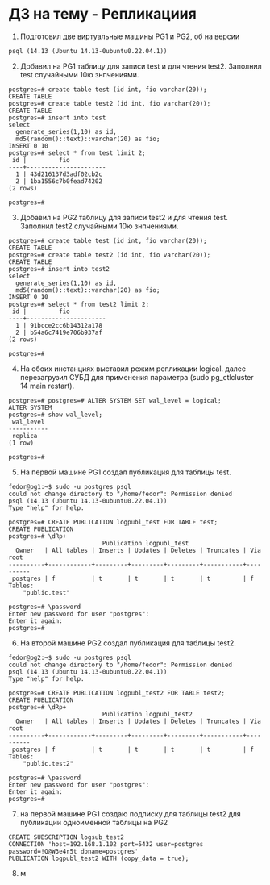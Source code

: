 # ДЗ на тему - Репликациия
1) Подготовил две виртуальные машины PG1 и PG2, об на версии  
```
psql (14.13 (Ubuntu 14.13-0ubuntu0.22.04.1))
```
2) Добавил на PG1 таблицу для записи test и для чтения test2. Заполнил test случайными 10ю знпчениями. 
```
postgres=# create table test (id int, fio varchar(20));
CREATE TABLE
postgres=# create table test2 (id int, fio varchar(20));
CREATE TABLE
postgres=# insert into test
select
  generate_series(1,10) as id,
  md5(random()::text)::varchar(20) as fio;
INSERT 0 10
postgres=# select * from test limit 2;
 id |         fio
----+----------------------
  1 | 43d216137d3adf02cb2c
  2 | 1ba1556c7b0fead74202
(2 rows)

postgres=#
```
3) Добавил на PG2 таблицу для записи test2 и для чтения test. Заполнил test2 случайными 10ю знпчениями.
```
postgres=# create table test (id int, fio varchar(20));
CREATE TABLE
postgres=# create table test2 (id int, fio varchar(20));
CREATE TABLE
postgres=# insert into test2
select
  generate_series(1,10) as id,
  md5(random()::text)::varchar(20) as fio;
INSERT 0 10
postgres=# select * from test2 limit 2;
 id |         fio
----+----------------------
  1 | 91bcce2cc6b14312a178
  2 | b54a6c7419e706b937af
(2 rows)

postgres=#
```
4) На обоих инстанциях выставил режим репликации logical. далее перезагрузил СУБД для применения параметра (sudo pg_ctlcluster 14 main restart).
```
postgres=# postgres=# ALTER SYSTEM SET wal_level = logical;
ALTER SYSTEM
postgres=# show wal_level;
 wal_level
-----------
 replica
(1 row)

postgres=#
```
5) На первой машине PG1 создал публикация для таблицы test.
```
fedor@pg1:~$ sudo -u postgres psql
could not change directory to "/home/fedor": Permission denied
psql (14.13 (Ubuntu 14.13-0ubuntu0.22.04.1))
Type "help" for help.

postgres=# CREATE PUBLICATION logpubl_test FOR TABLE test;
CREATE PUBLICATION
postgres=# \dRp+
                          Publication logpubl_test
  Owner   | All tables | Inserts | Updates | Deletes | Truncates | Via root
----------+------------+---------+---------+---------+-----------+----------
 postgres | f          | t       | t       | t       | t         | f
Tables:
    "public.test"

postgres=# \password
Enter new password for user "postgres":
Enter it again:
postgres=#
```
6) На второй машине PG2 создал публикация для таблицы test2.
```
fedor@pg2:~$ sudo -u postgres psql
could not change directory to "/home/fedor": Permission denied
psql (14.13 (Ubuntu 14.13-0ubuntu0.22.04.1))
Type "help" for help.

postgres=# CREATE PUBLICATION logpubl_test2 FOR TABLE test2;
CREATE PUBLICATION
postgres=# \dRp+
                          Publication logpubl_test2
  Owner   | All tables | Inserts | Updates | Deletes | Truncates | Via root
----------+------------+---------+---------+---------+-----------+----------
 postgres | f          | t       | t       | t       | t         | f
Tables:
    "public.test2"

postgres=# \password
Enter new password for user "postgres":
Enter it again:
postgres=#
```
7) на первой машине PG1 создаю подписку для таблицы test2 для публикации одноименной таблицы на PG2
```
CREATE SUBSCRIPTION logsub_test2 
CONNECTION 'host=192.168.1.102 port=5432 user=postgres password=!Q@W3e4r5t dbname=postgres' 
PUBLICATION logpubl_test2 WITH (copy_data = true);
```
8) м
